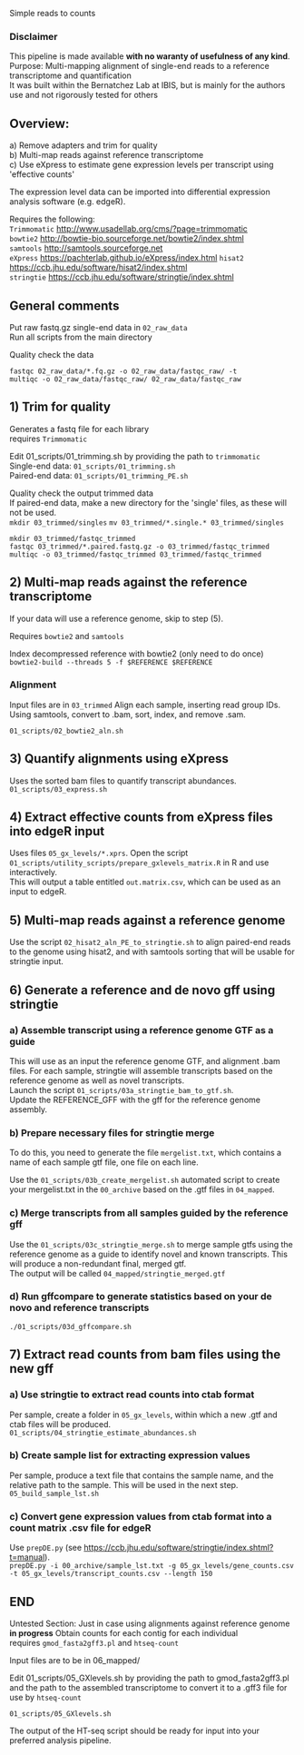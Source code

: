 Simple reads to counts

### Disclaimer
This pipeline is made available **with no waranty of usefulness of any kind**.  
Purpose: Multi-mapping alignment of single-end reads to a reference transcriptome and quantification    
It was built within the Bernatchez Lab at IBIS, but is mainly for the authors use and not rigorously tested for others    

## Overview:
  a) Remove adapters and trim for quality    
  b) Multi-map reads against reference transcriptome    
  c) Use eXpress to estimate gene expression levels per transcript using 'effective counts'  
  
The expression level data can be imported into differential expression analysis software (e.g. edgeR).  

Requires the following:  
`Trimmomatic`   http://www.usadellab.org/cms/?page=trimmomatic  
`bowtie2`       http://bowtie-bio.sourceforge.net/bowtie2/index.shtml        
`samtools`      http://samtools.sourceforge.net    
`eXpress`       https://pachterlab.github.io/eXpress/index.html
`hisat2`        https://ccb.jhu.edu/software/hisat2/index.shtml    
`stringtie`     https://ccb.jhu.edu/software/stringtie/index.shtml    

## General comments
Put raw fastq.gz single-end data in `02_raw_data`  
Run all scripts from the main directory  

Quality check the data
```
fastqc 02_raw_data/*.fq.gz -o 02_raw_data/fastqc_raw/ -t 
multiqc -o 02_raw_data/fastqc_raw/ 02_raw_data/fastqc_raw
```

## 1) Trim for quality
Generates a fastq file for each library  
requires `Trimmomatic`

Edit 01_scripts/01_trimming.sh by providing the path to `trimmomatic`  
Single-end data: `01_scripts/01_trimming.sh`     
Paired-end data: `01_scripts/01_trimming_PE.sh`   

Quality check the output trimmed data    
If paired-end data, make a new directory for the 'single' files, as these will not be used.     
`mkdir 03_trimmed/singles`
`mv 03_trimmed/*.single.* 03_trimmed/singles`

```
mkdir 03_trimmed/fastqc_trimmed
fastqc 03_trimmed/*.paired.fastq.gz -o 03_trimmed/fastqc_trimmed
multiqc -o 03_trimmed/fastqc_trimmed 03_trimmed/fastqc_trimmed
```

## 2) Multi-map reads against the reference transcriptome     
If your data will use a reference genome, skip to step (5).    

Requires `bowtie2` and `samtools`

Index decompressed reference with bowtie2 (only need to do once)
`bowtie2-build --threads 5 -f $REFERENCE $REFERENCE`    


### Alignment

Input files are in `03_trimmed`
Align each sample, inserting read group IDs.    
Using samtools, convert to .bam, sort, index, and remove .sam.    

```
01_scripts/02_bowtie2_aln.sh
```

## 3) Quantify alignments using eXpress  
Uses the sorted bam files to quantify transcript abundances.  
`01_scripts/03_express.sh`  

## 4) Extract effective counts from eXpress files into edgeR input
Uses files `05_gx_levels/*.xprs`. Open the script `01_scripts/utility_scripts/prepare_gxlevels_matrix.R` in R and use interactively.   
This will output a table entitled `out.matrix.csv`, which can be used as an input to edgeR.    

## 5) Multi-map reads against a reference genome
Use the script `02_hisat2_aln_PE_to_stringtie.sh` to align paired-end reads to the genome using hisat2, and with samtools sorting that will be usable for stringtie input.    

## 6) Generate a reference and de novo gff using stringtie 
### a) Assemble transcript using a reference genome GTF as a guide
This will use as an input the reference genome GTF, and alignment .bam files. For each sample, stringtie will assemble transcripts based on the reference genome as well as novel transcripts.    
Launch the script `01_scripts/03a_stringtie_bam_to_gtf.sh`.    
Update the REFERENCE_GFF with the gff for the reference genome assembly.    

### b) Prepare necessary files for stringtie merge 
To do this, you need to generate the file `mergelist.txt`, which contains a name of each sample gtf file, one file on each line.     

Use the `01_scripts/03b_create_mergelist.sh` automated script to create your mergelist.txt in the `00_archive` based on the .gtf files in `04_mapped`.     

### c) Merge transcripts from all samples guided by the reference gff   
Use the `01_scripts/03c_stringtie_merge.sh` to merge sample gtfs using the reference genome as a guide to identify novel and known transcripts. This will produce a non-redundant final, merged gtf.  
The output will be called `04_mapped/stringtie_merged.gtf`    

### d) Run gffcompare to generate statistics based on your de novo and reference transcripts
`./01_scripts/03d_gffcompare.sh`    

## 7) Extract read counts from bam files using the new gff
### a) Use stringtie to extract read counts into ctab format
Per sample, create a folder in `05_gx_levels`, within which a new .gtf and ctab files will be produced.   
`01_scripts/04_stringtie_estimate_abundances.sh`     

### b) Create sample list for extracting expression values
Per sample, produce a text file that contains the sample name, and the relative path to the sample.  This will be used in the next step.     
`05_build_sample_lst.sh`

### c) Convert gene expression values from ctab format into a count matrix .csv file for edgeR 
Use `prepDE.py` (see https://ccb.jhu.edu/software/stringtie/index.shtml?t=manual).    
`prepDE.py -i 00_archive/sample_lst.txt -g 05_gx_levels/gene_counts.csv -t 05_gx_levels/transcript_counts.csv --length 150`


## END 

Untested Section: 
Just in case using alignments against reference genome
**in progress**
Obtain counts for each contig for each individual  
requires `gmod_fasta2gff3.pl` and `htseq-count`

Input files are to be in 06_mapped/

Edit 01_scripts/05_GXlevels.sh by providing the path to gmod_fasta2gff3.pl and the path to the assembled transcriptome to convert it to a .gff3 file for use by `htseq-count`

`01_scripts/05_GXlevels.sh`

The output of the HT-seq script should be ready for input into your preferred analysis pipeline.
